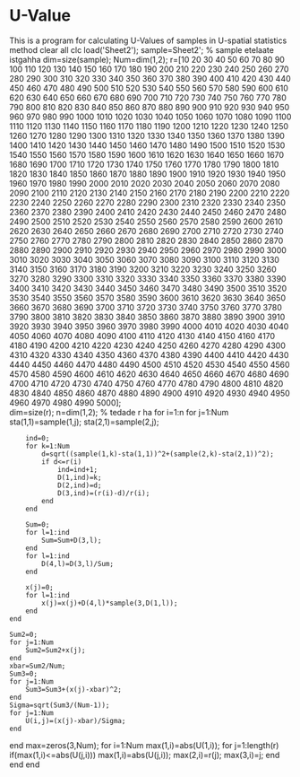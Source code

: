 # U-Value
This is a program for calculating U-Values of samples in U-spatial statistics method 
clear all
clc
load('Sheet2');
sample=Sheet2';  % sample etelaate istgahha
dim=size(sample);
Num=dim(1,2);
r=[10	20	30	40	50	60	70	80	90	100	110	120	130	140	150	160	170	180	190	200	210	220	230	240 250	260	270	280	290	300	310	320	330	340	350	360	370	380	390	400	410	420	430	440	450	460	470	480	490	500	510	520	530	540	550	560	570	580	590	600	610	620	630	640	650	660	670	680	690	700	710	720	730	740	750	760	770	780	790	800	810	820	830	840	850	860	870	880	890	900	910	920	930	940	950	960	970	980	990	1000	1010	1020	1030	1040	1050	1060	1070	1080	1090	1100	1110	1120	1130	1140	1150	1160	1170	1180	1190	1200	1210	1220	1230	1240	1250	1260	1270	1280	1290	1300	1310	1320	1330	1340	1350	1360	1370	1380	1390	1400	1410	1420	1430	1440	1450	1460	1470	1480	1490	1500 1510	1520	1530	1540	1550	1560	1570	1580	1590	1600	1610	1620	1630	1640	1650	1660	1670	1680	1690	1700	1710	1720	1730	1740	1750	1760	1770	1780	1790	1800	1810	1820	1830	1840	1850	1860	1870	1880	1890	1900	1910	1920	1930	1940	1950	1960	1970	1980	1990	2000	2010	2020	2030	2040	2050	2060	2070	2080	2090	2100	2110	2120	2130	2140	2150	2160	2170	2180	2190	2200	2210	2220	2230	2240	2250	2260	2270	2280	2290	2300	2310	2320	2330	2340	2350	2360	2370	2380	2390	2400	2410	2420	2430	2440	2450	2460	2470	2480	2490	2500	2510	2520	2530	2540	2550	2560	2570	2580	2590	2600	2610	2620	2630	2640	2650	2660	2670	2680	2690	2700	2710	2720	2730	2740	2750	2760	2770	2780	2790	2800	2810	2820	2830	2840	2850	2860	2870	2880	2890	2900	2910	2920	2930	2940	2950	2960	2970	2980	2990	3000 3010	3020	3030	3040	3050	3060	3070	3080	3090	3100	3110	3120	3130	3140	3150	3160	3170	3180	3190	3200	3210	3220	3230	3240	3250	3260	3270	3280	3290	3300	3310	3320	3330	3340	3350	3360	3370	3380	3390	3400	3410	3420	3430	3440	3450	3460	3470	3480	3490	3500	3510	3520	3530	3540	3550	3560	3570	3580	3590	3600	3610	3620	3630	3640	3650	3660	3670	3680	3690	3700	3710	3720	3730	3740	3750	3760	3770	3780	3790	3800	3810	3820	3830	3840	3850	3860	3870	3880	3890	3900	3910	3920	3930	3940	3950	3960	3970	3980	3990	4000	4010	4020	4030	4040	4050	4060	4070	4080	4090	4100	4110	4120	4130	4140	4150	4160	4170	4180	4190	4200	4210	4220	4230	4240	4250	4260	4270	4280	4290	4300	4310	4320	4330	4340	4350	4360	4370	4380	4390	4400	4410	4420	4430	4440	4450	4460	4470	4480	4490	4500	4510	4520	4530	4540	4550	4560	4570	4580	4590	4600	4610	4620	4630	4640	4650	4660	4670	4680	4690	4700	4710	4720	4730	4740	4750	4760	4770	4780	4790	4800	4810	4820	4830	4840	4850	4860	4870	4880	4890	4900	4910	4920	4930	4940	4950	4960	4970	4980	4990	5000];																																																																																																																		
dim=size(r);
n=dim(1,2); % tedade r ha
for i=1:n
    for j=1:Num
        sta(1,1)=sample(1,j);
        sta(2,1)=sample(2,j);


        ind=0;
        for k=1:Num
            d=sqrt((sample(1,k)-sta(1,1))^2+(sample(2,k)-sta(2,1))^2);
            if d<=r(i)
                ind=ind+1;
                D(1,ind)=k;
                D(2,ind)=d;
                D(3,ind)=(r(i)-d)/r(i);
            end
        end

        Sum=0;
        for l=1:ind
            Sum=Sum+D(3,l);
        end
        for l=1:ind
            D(4,l)=D(3,l)/Sum;
        end

        x(j)=0;
        for l=1:ind
            x(j)=x(j)+D(4,l)*sample(3,D(1,l));
        end
    end

    Sum2=0;
    for j=1:Num
        Sum2=Sum2+x(j);
    end
    xbar=Sum2/Num;
    Sum3=0;
    for j=1:Num
        Sum3=Sum3+(x(j)-xbar)^2;
    end
    Sigma=sqrt(Sum3/(Num-1));
    for j=1:Num
        U(i,j)=(x(j)-xbar)/Sigma;
    end
end
max=zeros(3,Num);
for i=1:Num
    max(1,i)=abs(U(1,i));
    for j=1:length(r)
        if(max(1,i)<=abs(U(j,i)))
            max(1,i)=abs(U(j,i));
            max(2,i)=r(j);
            max(3,i)=j;
        end
    end
end
